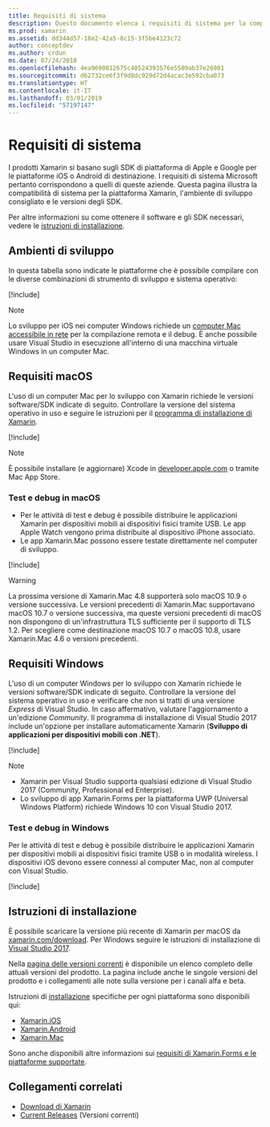 ```yaml
---
title: Requisiti di sistema
description: Questo documento elenca i requisiti di sistema per la compilazione di app con Xamarin nei computer Windows e Mac. Contiene inoltre i collegamenti alle istruzioni di installazione.
ms.prod: xamarin
ms.assetid: dd344d57-18e2-42a5-8c15-3f5be4123c72
author: conceptdev
ms.author: crdun
ms.date: 07/24/2018
ms.openlocfilehash: 4ea9690812675c48524393576e5509ab37e26981
ms.sourcegitcommit: d62732ce6f3f9d8dc929d72d4acac3e592cba073
ms.translationtype: HT
ms.contentlocale: it-IT
ms.lasthandoff: 03/01/2019
ms.locfileid: "57197147"
---
```

# <a name="system-requirements"></a>Requisiti di sistema

I prodotti Xamarin si basano sugli SDK di piattaforma di Apple e Google per le piattaforme iOS o Android di destinazione. I requisiti di sistema Microsoft pertanto corrispondono a quelli di queste aziende. Questa pagina illustra la compatibilità di sistema per la piattaforma Xamarin, l'ambiente di sviluppo consigliato e le versioni degli SDK.

Per altre informazioni su come ottenere il software e gli SDK necessari, vedere le [istruzioni di installazione](#installation-instructions).

## <a name="development-environments"></a>Ambienti di sviluppo

In questa tabella sono indicate le piattaforme che è possibile compilare con le diverse combinazioni di strumento di sviluppo e sistema operativo:

[!include[](~/cross-platform/includes/development-environment.md)]

> [!NOTE]
> Lo sviluppo per iOS nei computer Windows richiede un [computer Mac accessibile in rete](~/ios/get-started/installation/windows/connecting-to-mac/index.md) per la compilazione remota e il debug. È anche possibile usare Visual Studio in esecuzione all'interno di una macchina virtuale Windows in un computer Mac.

## <a name="macos-requirements"></a>Requisiti macOS

L'uso di un computer Mac per lo sviluppo con Xamarin richiede le versioni software/SDK indicate di seguito. Controllare la versione del sistema operativo in uso e seguire le istruzioni per il [programma di installazione di Xamarin](#installation-instructions).

[!include[](~/cross-platform/includes/macos-requirements.md)]

> [!NOTE]
> È possibile installare (e aggiornare) Xcode in [developer.apple.com](https://developer.apple.com/xcode/download/) o tramite Mac App Store.

### <a name="testing--debugging-on-macos"></a>Test e debug in macOS

- Per le attività di test e debug è possibile distribuire le applicazioni Xamarin per dispositivi mobili ai dispositivi fisici tramite USB. Le app Apple Watch vengono prima distribuite al dispositivo iPhone associato.
- Le app Xamarin.Mac possono essere testate direttamente nel computer di sviluppo.

[!include[](~/cross-platform/includes/macos-testing.md)]

> [!WARNING]
> La prossima versione di Xamarin.Mac 4.8 supporterà solo macOS 10.9 o versione successiva.
> Le versioni precedenti di Xamarin.Mac supportavano macOS 10.7 o versione successiva, ma queste versioni precedenti di macOS non dispongono di un'infrastruttura TLS sufficiente per il supporto di TLS 1.2. Per scegliere come destinazione macOS 10.7 o macOS 10.8, usare Xamarin.Mac 4.6 o versioni precedenti.

## <a name="windows-requirements"></a>Requisiti Windows

L'uso di un computer Windows per lo sviluppo con Xamarin richiede le versioni software/SDK indicate di seguito.
Controllare la versione del sistema operativo in uso e verificare che non si tratti di una versione *Express* di Visual Studio. In caso affermativo, valutare l'aggiornamento a un'edizione *Community*.
Il programma di installazione di Visual Studio 2017 include un'opzione per installare automaticamente Xamarin (**Sviluppo di applicazioni per dispositivi mobili con .NET**).

[!include[](~/cross-platform/includes/windows-requirements.md)]

> [!NOTE]
> - Xamarin per Visual Studio supporta qualsiasi edizione di Visual Studio 2017 (Community, Professional ed Enterprise).
> - Lo sviluppo di app Xamarin.Forms per la piattaforma UWP (Universal Windows Platform) richiede Windows 10 con Visual Studio 2017.

### <a name="testing--debugging-on-windows"></a>Test e debug in Windows

Per le attività di test e debug è possibile distribuire le applicazioni Xamarin per dispositivi mobili ai dispositivi fisici tramite USB o in modalità wireless. I dispositivi iOS devono essere connessi al computer Mac, non al computer con Visual Studio.

[!include[](~/cross-platform/includes/windows-testing.md)]

## <a name="installation-instructions"></a>Istruzioni di installazione

È possibile scaricare la versione più recente di Xamarin per macOS da [xamarin.com/download](http://xamarin.com/download). Per Windows seguire le istruzioni di installazione di [Visual Studio 2017](https://docs.microsoft.com/visualstudio/install/install-visual-studio).

Nella [pagina delle versioni correnti](http://developer.xamarin.com/releases/current/) è disponibile un elenco completo delle attuali versioni del prodotto. La pagina include anche le singole versioni del prodotto e i collegamenti alle note sulla versione per i canali alfa e beta.

Istruzioni di [installazione](~/get-started/installation/index.md) specifiche per ogni piattaforma sono disponibili qui:

- [Xamarin.iOS](~/ios/get-started/installation/index.md)
- [Xamarin.Android](~/android/get-started/installation/index.md)
- [Xamarin.Mac](~/mac/get-started/installation.md)

Sono anche disponibili altre informazioni sui [requisiti di Xamarin.Forms e le piattaforme supportate](~/get-started/requirements.md).

## <a name="related-links"></a>Collegamenti correlati

- [Download di Xamarin](https://visualstudio.microsoft.com/xamarin/)
- [Current Releases](https://developer.xamarin.com/releases/current/) (Versioni correnti)
